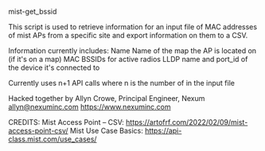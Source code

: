 mist-get_bssid
 
This script is used to retrieve information for an input file of MAC addresses of mist APs 
 from a specific site and export information on them to a CSV.

Information currently includes: 
   Name
   Name of the map the AP is located on (if it's on a map)
   MAC
   BSSIDs for active radios 
   LLDP name and port_id of the device it's connected to

Currently uses n+1 API calls where n is the number of  in the input file

Hacked together by Allyn Crowe, Principal Engineer, Nexum
allyn@nexuminc.com
https://www.nexuminc.com

CREDITS:
Mist Access Point – CSV: https://artofrf.com/2022/02/09/mist-access-point-csv/
Mist Use Case Basics: https://api-class.mist.com/use_cases/
